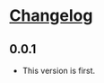 # [Changelog](https://github.com/michaeljoseph/teleprompter/releases)

## 0.0.1

* This version is first.